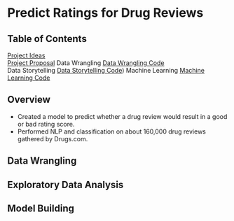 # Predict Ratings for Drug Reviews

## Table of Contents
[Project Ideas](##1_ProjectIdeas)  
[Project Proposal](##2_ProjectProposal)
Data Wrangling
[Data Wrangling Code](##3_DataWrangling_Code)  
Data Storytelling
[Data Storytelling Code](##4_DataStorytelling_Code))
Machine Learning
[Machine Learning Code](##7_MachineLearning_Code)  

## Overview
- Created a model to predict whether a drug review would result in a good or bad rating score.
- Performed NLP and classification on about 160,000 drug reviews gathered by Drugs.com.

## Data Wrangling

## Exploratory Data Analysis

## Model Building
